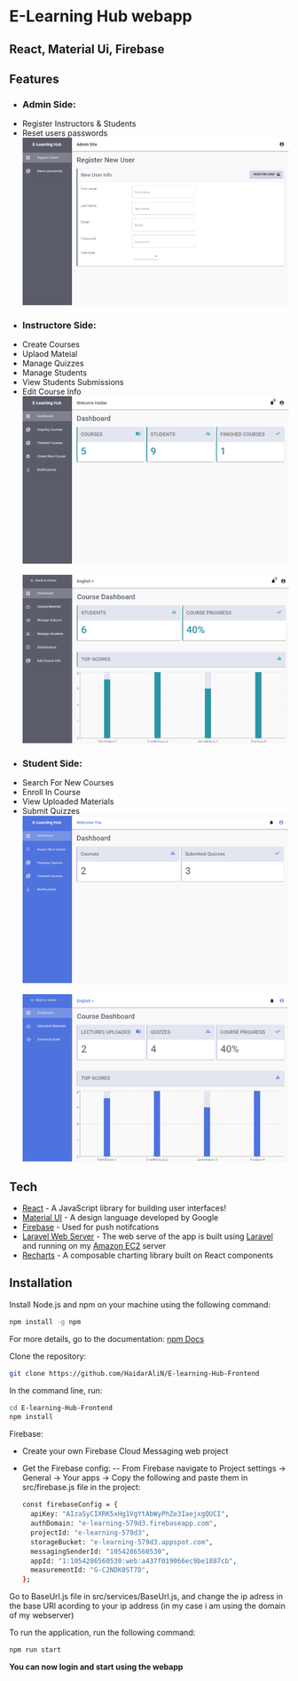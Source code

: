 # E-Learning Hub webapp
## React, Material Ui, Firebase

## Features

- ### Admin Side:
- Register Instructors & Students
- Reset users passwords 
&NewLine;
&nbsp;![Admin Side](https://github.com/HaidarAliN/E-learning-Hub-Frontend/blob/main/assets/images/AdminSide.png?raw=true)
- ### Instructore Side:
- Create Courses
- Uplaod Mateial
- Manage Quizzes
- Manage Students
- View Students Submissions
- Edit Course Info
&NewLine;
&nbsp;![Admin Side](https://github.com/HaidarAliN/E-learning-Hub-Frontend/blob/main/assets/images/InstructorSide.png?raw=true)
&nbsp;![Admin Side](https://github.com/HaidarAliN/E-learning-Hub-Frontend/blob/main/assets/images/InstructorCourseSide.png?raw=true)
- ### Student Side:
- Search For New Courses
- Enroll In Course
- View Uploaded Materials
- Submit Quizzes
&NewLine;
&nbsp;![Admin Side](https://github.com/HaidarAliN/E-learning-Hub-Frontend/blob/main/assets/images/StudentSide.png?raw=true)
&nbsp;![Admin Side](https://github.com/HaidarAliN/E-learning-Hub-Frontend/blob/main/assets/images/StudentCourseSide.png?raw=true)

## Tech

- [React] - A JavaScript library for building user interfaces!
- [Material UI] - A design language developed by Google
- [Firebase] - Used for push notifcations
- [Laravel Web Server] - The web serve of the app is built using [Laravel] and running on my [Amazon EC2] server
- [Recharts] - A composable charting library built on React components


## Installation

Install Node.js and npm on your machine using the following command:

```sh
npm install -g npm
```
For more details, go to the documentation: [npm Docs]

Clone the repository:

```sh
git clone https://github.com/HaidarAliN/E-learning-Hub-Frontend
```
In the command line, run:

```sh
cd E-learning-Hub-Frontend
npm install
```

Firebase:
- Create your own Firebase Cloud Messaging web project
- Get the Firebase config:
--  From Firebase navigate to Project settings -> General -> Your apps -> Copy the following and paste them in src/firebase.js file in the project:

    ```sh
    const firebaseConfig = {
      apiKey: "AIzaSyCIXRK5xHg1VgYtAbWyPhZe3IaejxgQUCI",
      authDomain: "e-learning-579d3.firebaseapp.com",
      projectId: "e-learning-579d3",
      storageBucket: "e-learning-579d3.appspot.com",
      messagingSenderId: "1054286560530",
      appId: "1:1054286560530:web:a437f019066ec9be1887cb",
      measurementId: "G-C2NDK0ST7D",
    };
    ```
Go to BaseUrl.js file in src/services/BaseUrl.js, and change the ip adress in the base URl acording to your ip address (in my case i am using the domain of my webserver)

To run the application, run the following command:
```sh
npm run start
```
**You can now login and start using the webapp**


[//]: # (These are reference links used in the body of this note and get stripped out when the markdown processor does its job. There is no need to format nicely because it shouldn't be seen. Thanks SO - http://stackoverflow.com/questions/4823468/store-comments-in-markdown-syntax)

   [React]: <https://reactjs.org/>
   [Material UI]: <https://mui.com/>
   [Firebase]: <https://firebase.google.com/>
   [Laravel Web Server]: <https://github.com/HaidarAliN/E-learning-Hub-server>
   [Laravel]: <https://laravel.com/>
   [Amazon EC2]: <https://aws.amazon.com/ec2/>
   [Recharts]: <https://recharts.org/en-US/>
   [node.js]: <http://nodejs.org>
   [npm Docs]: <https://docs.npmjs.com/>
